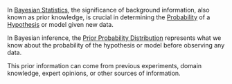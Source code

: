 ---
---

In [Bayesian Statistics](Bayesian%20Statistics.md), the significance of background information, also known as prior knowledge, is crucial in determining the [Probability](Probability.md) of a [Hypothesis](Hypothesis.md) or model given new data.

In Bayesian inference, the [Prior Probability Distribution](Prior%20Probability%20Distribution.md) represents what we know about the probability of the hypothesis or model before observing any data. 

This prior information can come from previous experiments, domain knowledge, expert opinions, or other sources of information.
